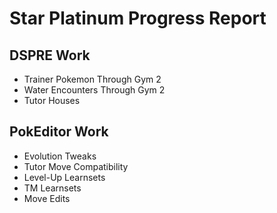 # Star Platinum Progress Report

## DSPRE Work

- Trainer Pokemon Through Gym 2
- Water Encounters Through Gym 2
- Tutor Houses

## PokEditor Work

- Evolution Tweaks
- Tutor Move Compatibility
- Level-Up Learnsets
- TM Learnsets
- Move Edits